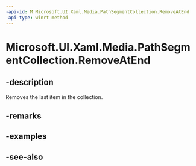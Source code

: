 ```yaml
---
-api-id: M:Microsoft.UI.Xaml.Media.PathSegmentCollection.RemoveAtEnd
-api-type: winrt method
---
```


<!-- Method syntax
public void RemoveAtEnd()
-->

# Microsoft.UI.Xaml.Media.PathSegmentCollection.RemoveAtEnd

## -description
Removes the last item in the collection.

## -remarks

## -examples

## -see-also
